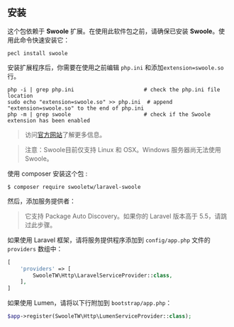 ## 安装

这个包依赖于 **Swoole** 扩展。在使用此软件包之前，请确保已安装 **Swoole**。使用此命令快速安装它：

```
pecl install swoole
```

安装扩展程序后，你需要在使用之前编辑 `php.ini` 和添加`extension=swoole.so` 行。

```
php -i | grep php.ini                      # check the php.ini file location
sudo echo "extension=swoole.so" >> php.ini  # append "extension=swoole.so" to the end of php.ini
php -m | grep swoole                       # check if the Swoole extension has been enabled
```

> 访问[官方网站](https://www.swoole.co.uk/docs/get-started/installation)了解更多信息。

> 注意：Swoole目前仅支持 Linux 和 OSX。Windows 服务器尚无法使用Swoole。

使用 composer 安装这个包  :

```
$ composer require swooletw/laravel-swoole
```

然后，添加服务提供者：

> 它支持 Package Auto Discovery。如果你的 Laravel 版本高于 5.5，请跳过此步骤。

如果使用 Laravel 框架，请将服务提供程序添加到 `config/app.php` 文件的 `providers` 数组中：

```php
[
    'providers' => [
        SwooleTW\Http\LaravelServiceProvider::class,
    ],
]
```

如果使用 Lumen，请将以下行附加到 `bootstrap/app.php`：

```php
$app->register(SwooleTW\Http\LumenServiceProvider::class);
```